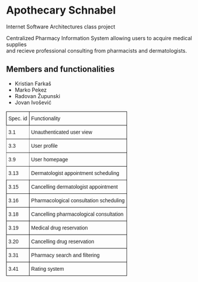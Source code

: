 # Apothecary Schnabel  
Internet Software Architectures class project

Centralized Pharmacy Information System allowing users to acquire medical supplies  
and recieve professional consulting from pharmacists and dermatologists.

## Members and functionalities
- Kristian Farkaš
- Marko Pekez
- Radovan Župunski
- Jovan Ivošević

<style type="text/css">
.tg  {border-collapse:collapse;border-spacing:0;}
.tg td{border-color:black;border-style:solid;border-width:1px;font-family:Arial, sans-serif;font-size:14px;
  overflow:hidden;padding:10px 5px;word-break:normal;}
.tg th{border-color:black;border-style:solid;border-width:1px;font-family:Arial, sans-serif;font-size:14px;
  font-weight:normal;overflow:hidden;padding:10px 5px;word-break:normal;}
.tg .tg-0lax{text-align:left;vertical-align:top}
.tg .tg-0pky{border-color:inherit;text-align:left;vertical-align:top}
</style>
<table class="tg">
<thead>
  <tr>
    <th class="tg-0lax">Spec. id</th>
    <th class="tg-0lax">Functionality</th>
  </tr>
</thead>
<tbody>
  <tr>
    <td class="tg-0pky">3.1</td>
    <td class="tg-0lax">Unauthenticated user view</td>
  </tr>
  <tr>
    <td class="tg-0pky">3.3</td>
    <td class="tg-0lax">User profile</td>
  </tr>
  <tr>
    <td class="tg-0pky">3.9</td>
    <td class="tg-0lax">User homepage</td>
  </tr>
  <tr>
    <td class="tg-0pky">3.13</td>
    <td class="tg-0lax">Dermatologist appointment scheduling</td>
  </tr>
  <tr>
    <td class="tg-0lax">3.15</td>
    <td class="tg-0lax">Cancelling dermatologist appointment</td>
  </tr>
  <tr>
    <td class="tg-0lax">3.16</td>
    <td class="tg-0lax">Pharmacological consultation scheduling</td>
  </tr>
  <tr>
    <td class="tg-0lax">3.18</td>
    <td class="tg-0lax">Cancelling pharmacological consultation</td>
  </tr>
  <tr>
    <td class="tg-0lax">3.19</td>
    <td class="tg-0lax">Medical drug reservation</td>
  </tr>
  <tr>
    <td class="tg-0lax">3.20</td>
    <td class="tg-0lax">Cancelling drug reservation</td>
  </tr>
  <tr>
    <td class="tg-0lax">3.31</td>
    <td class="tg-0lax">Pharmacy search and filtering</td>
  </tr>
  <tr>
    <td class="tg-0lax">3.41</td>
    <td class="tg-0lax">Rating system<br></td>
  </tr>
</tbody>
</table>
